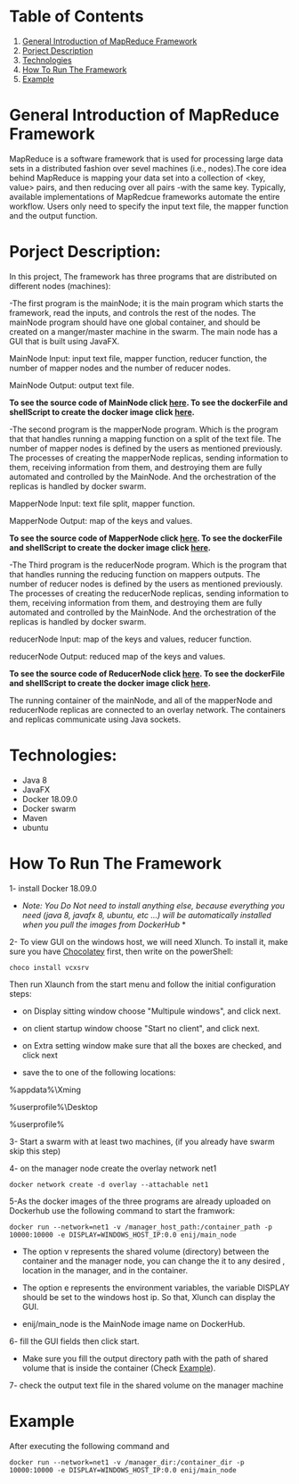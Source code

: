 # Table of Contents
1. [General Introduction of MapReduce Framework](#general-introduction-of-mapreduce-framework)
2. [Porject Description](#porject-description)
3. [Technologies](#technologies)
4. [How To Run The Framework](#how-to-run-the-framework)
5. [Example](#example)

# General Introduction of MapReduce Framework
MapReduce is a software framework that is used for processing large data sets in a distributed fashion over sevel machines (i.e., nodes).The core idea behind MapReduce is mapping your data set into a collection of <key, value> pairs, and then reducing over all pairs -with the same key. Typically, available implementations of MapRedcue frameworks automate the entire workflow. Users only need to specify the input text file, the mapper function and the output function.

# Porject Description:

In this project, The framework has three programs that are distributed on different nodes (machines):

-The first program is the mainNode; it is the main program which starts the framework, read the inputs, and controls the rest of the nodes. The mainNode program should have one global container, and should be created on a manger/master machine in the swarm. 
The main node has a GUI that is built using JavaFX. 

MainNode Input: input text file, mapper function, reducer function, the number of mapper nodes and the number of reducer nodes.

MainNode Output: output text file.

**To see the source code of MainNode click [here](https://github.com/Enas-Ij/MapReduce/tree/master/mainNode). To see the dockerFile and shellScript to create the docker image click [here](https://github.com/Enas-Ij/MapReduce/tree/master/mainNodeDocker).**

-The second program is the mapperNode program. Which is the program that that handles running a mapping function on a split of the text file. The number of mapper nodes is defined by the users as mentioned previously. The processes of creating the mapperNode replicas, sending information to them, receiving information from them, and destroying them are fully automated and controlled by the MainNode. And the orchestration of the replicas is handled by docker swarm.

MapperNode Input: text file split, mapper function.

MapperNode Output: map of the keys and values.

**To see the source code of MapperNode click [here](https://github.com/Enas-Ij/MapReduce/tree/master/Mapper). To see the dockerFile and shellScript to create the docker image click [here](https://github.com/Enas-Ij/MapReduce/tree/master/mapperNodeDocker).**

-The Third program is the reducerNode program. Which is the program that that handles running the reducing function on mappers outputs. The number of reducer nodes is defined by the users as mentioned previously. The processes of creating the reducerNode replicas, sending information to them, receiving information from them, and destroying them are fully automated and controlled by the MainNode. And the orchestration of the replicas is handled by docker swarm.

reducerNode Input: map of the keys and values, reducer function.

reducerNode Output: reduced map of the keys and values.

**To see the source code of ReducerNode click [here](https://github.com/Enas-Ij/MapReduce/tree/master/reducerNode). To see the dockerFile and shellScript to create the docker image click [here](https://github.com/Enas-Ij/MapReduce/tree/master/reducerNodeDocker).**

The running container of the mainNode, and all of the mapperNode and reducerNode replicas are connected to an overlay network. The containers and replicas communicate using Java sockets.

# Technologies:
- Java 8
- JavaFX
- Docker 18.09.0
- Docker swarm
- Maven
- ubuntu 

# How To Run The Framework

1- install Docker 18.09.0
* *Note: You Do Not need to install anything else, because everything you need (java 8, javafx 8, ubuntu, etc ...) will be automatically installed when you pull the images from DockerHub* *

2- To view GUI on the windows host, we will need Xlunch. To install it, make sure you have [Chocolatey](https://chocolatey.org/) first, then write on the powerShell:
```
choco install vcxsrv
```
Then run Xlaunch from the start menu and follow the initial configuration steps:

- on Display sitting window choose "Multipule windows", and click next.

- on client startup window choose "Start no client", and click next. 

- on Extra setting window make sure that all the boxes are checked, and click next

- save the to one of the following locations:

 %appdata%\Xming
 
 %userprofile%\Desktop
 
 %userprofile%

3- Start a swarm with at least two machines, (if you already have swarm skip this step)

4- on the manager node create the overlay network net1
```
docker network create -d overlay --attachable net1
```
5-As the docker images of the three programs are already uploaded on Dockerhub use the following command to start the framwork:

```
docker run --network=net1 -v /manager_host_path:/container_path -p 10000:10000 -e DISPLAY=WINDOWS_HOST_IP:0.0 enij/main_node 
```
- The option v represents the shared volume (directory) between the container and the manager node, you can change the it to any desired , location in the manager, and in the container.

- The option e represents the environment variables, the variable DISPLAY should be set to the windows host ip. So that, Xlunch can display the GUI.

- enij/main_node is the MainNode image name on DockerHub.

6- fill the GUI fields then click start. 

- Make sure you fill the output directory path with the path of shared volume that is inside the container (Check [Example](#example)).

7- check the output text file in the shared volume on the manager machine

# Example

After executing the following command and 
```
docker run --network=net1 -v /manager_dir:/container_dir -p 10000:10000 -e DISPLAY=WINDOWS_HOST_IP:0.0 enij/main_node 
```
